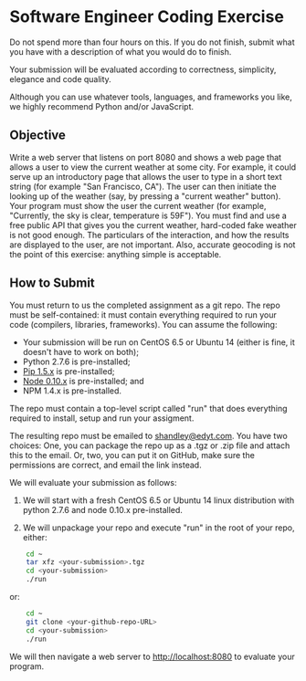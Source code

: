 Software Engineer Coding Exercise
==================================

Do not spend more than four hours on this.  If you do not finish, submit what you have with a description of what you would do to finish.

Your submission will be evaluated according to correctness, simplicity, elegance and code quality.

Although you can use whatever tools, languages, and frameworks you like, we highly recommend Python and/or JavaScript.

Objective
---------

Write a web server that listens on port 8080 and shows a web page that allows a
user to view the current weather at some city.  For example, it could serve up
an introductory page that allows the user to type in a short text string (for
example "San Francisco, CA").  The user can then initiate the looking up of
the weather (say, by pressing a "current weather" button).  Your program 
must show the user the current weather (for example, "Currently, the sky 
is clear, temperature is 59F").  You must find and use a free public API 
that gives you the current weather, hard-coded fake weather is not good
enough.  The particulars of the interaction, and how the results are
displayed to the user, are not important.  Also, accurate geocoding is not the 
point of this exercise: anything simple is acceptable.

How to Submit
-------------

You must return to us the completed assignment as a git repo.  The repo 
must be self-contained: it must contain everything required to run your
code (compilers, libraries, frameworks).  You can assume the following:

* Your submission will be run on CentOS 6.5 or Ubuntu 14 (either is fine, it doesn't have to work on both);
* Python 2.7.6 is pre-installed;
* [Pip 1.5.x](https://pypi.python.org/pypi/pip/1.5.6) is pre-installed;
* [Node 0.10.x](http://nodejs.org/download/) is pre-installed; and
* NPM 1.4.x is pre-installed.

The repo must contain a top-level script called "run" that does everything required to install, setup and run your assigment.

The resulting repo must be emailed to [shandley@edyt.com](mailto:shandley@edyt.com).  You have two choices: One, you can package the repo up as a .tgz or .zip file and attach this to the email.  Or, two, you can put it on GitHub, make sure the permissions are correct, and email the link instead.

We will evaluate your submission as follows:

1. We will start with a fresh CentOS 6.5 or Ubuntu 14 linux distribution with python 2.7.6 and node 0.10.x pre-installed.

2. We will unpackage your repo and execute "run" in the root of your repo, either:

```bash
    cd ~
    tar xfz <your-submission>.tgz
    cd <your-submission>
    ./run
```

or:

```bash
    cd ~
    git clone <your-github-repo-URL>
    cd <your-submission>
    ./run
```

We will then navigate a web server to [http://localhost:8080](http://localhost:8080) to evaluate your program.

